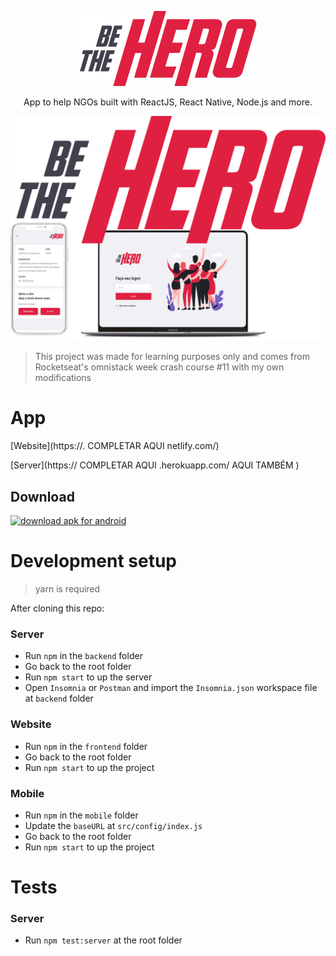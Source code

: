 <p align="center">
  <img src="mobile/src/assets/logo@3x.png" />
  
  <p align="center">
  App to help NGOs built with ReactJS, React Native, Node.js and more.
  </p>

  <img src="mobile/assets/bannerlight.png" />

  > This project was made for learning purposes only and comes from Rocketseat's omnistack week crash course #11 with my own modifications
</p>

# App
[Website](https://.   COMPLETAR AQUI netlify.com/)

[Server](https:// COMPLETAR AQUI .herokuapp.com/ AQUI TAMBÉM )

## Download
<a href="git@github.com:jorgecardosorabello/be-the-hero-app.git"><img src=".github/android-icon.png" alt="download apk for android" width="50"/></a>

# Development setup

> yarn is required

After cloning this repo:
### Server 
  - Run ```npm``` in the ```backend``` folder
  - Go back to the root folder
  - Run ```npm start``` to up the server
  - Open ```Insomnia``` or ```Postman``` and import the ```Insomnia.json``` workspace file at ```backend``` folder
### Website
  - Run ```npm``` in the ```frontend``` folder
  - Go back to the root folder
  - Run ```npm start``` to up the project
### Mobile
  - Run ```npm``` in the ```mobile``` folder
  - Update the ```baseURL``` at ```src/config/index.js```
  - Go back to the root folder
  - Run ```npm start``` to up the project

# Tests
### Server
  - Run ```npm test:server``` at the root folder
  
